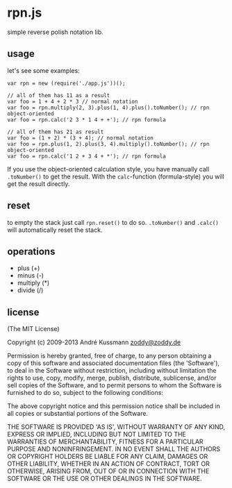 # rpn.js
simple reverse polish notation lib.

## usage
let's see some examples:

```
var rpn = new (require('./app.js'))();
```

```
// all of them has 11 as a result
var foo = 1 + 4 + 2 * 3 // normal notation
var foo = rpn.multiply(2, 3).plus(1, 4).plus().toNumber(); // rpn object-oriented
var foo = rpn.calc('2 3 * 1 4 + +'); // rpn formula
```

```
// all of them has 21 as result
var foo = (1 + 2) * (3 + 4); // normal notation
var foo = rpn.plus(1, 2).plus(3, 4).multiply().toNumber(); // rpn object-oriented
var foo = rpn.calc('1 2 + 3 4 + *'); // rpn formula
```

If you use the object-oriented calculation style, you have manually call `.toNumber()` to get the result. With the `calc`-function (formula-style) you will get the result directly.

## reset
to empty the stack just call `rpn.reset()` to do so. `.toNumber()` and `.calc()` will automatically reset the stack.

## operations
- plus (+)
- minus (-)
- multiply (*)
- divide (/)

## license
(The MIT License)

Copyright (c) 2009-2013 André Kussmann <zoddy@zoddy.de>

Permission is hereby granted, free of charge, to any person obtaining
a copy of this software and associated documentation files (the
'Software'), to deal in the Software without restriction, including
without limitation the rights to use, copy, modify, merge, publish,
distribute, sublicense, and/or sell copies of the Software, and to
permit persons to whom the Software is furnished to do so, subject to
the following conditions:

The above copyright notice and this permission notice shall be
included in all copies or substantial portions of the Software.

THE SOFTWARE IS PROVIDED 'AS IS', WITHOUT WARRANTY OF ANY KIND,
EXPRESS OR IMPLIED, INCLUDING BUT NOT LIMITED TO THE WARRANTIES OF
MERCHANTABILITY, FITNESS FOR A PARTICULAR PURPOSE AND NONINFRINGEMENT.
IN NO EVENT SHALL THE AUTHORS OR COPYRIGHT HOLDERS BE LIABLE FOR ANY
CLAIM, DAMAGES OR OTHER LIABILITY, WHETHER IN AN ACTION OF CONTRACT,
TORT OR OTHERWISE, ARISING FROM, OUT OF OR IN CONNECTION WITH THE
SOFTWARE OR THE USE OR OTHER DEALINGS IN THE SOFTWARE.